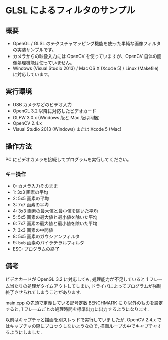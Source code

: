 ﻿GLSL によるフィルタのサンプル
========================

## 概要

* OpenGL / GLSL のテクスチャマッピング機能を使った単純な画像フィルタの実装サンプルです。
* カメラからの映像入力には OpenCV を使っていますが、OpenCV 自体の画像処理機能は使っていません。
* Windows (Visual Studio 2013) / Mac OS X (Xcode 5) / Linux (Makefile) に対応しています。

## 実行環境

* USB カメラなどのビデオ入力
* OpenGL 3.2 以降に対応したビデオカード
* GLFW 3.0.x (Windows 版と Mac 版は同梱)
* OpenCV 2.4.x
* Visual Studio 2013 (Windows) または Xcode 5 (Mac)

## 操作方法

 PC にビデオカメラを接続してプログラムを実行してください。

### キー操作

* 0: カメラ入力そのまま
* 1: 3x3 画素の平均
* 2: 5x5 画素の平均
* 3: 7x7 画素の平均
* 4: 3x3 画素の最大値と最小値を除いた平均
* 5: 5x5 画素の最大値と最小値を除いた平均
* 6: 7x7 画素の最大値と最小値を除いた平均
* 7: 3x3 画素の中間値
* 8: 5x5 画素のガウシアンフィルタ
* 9: 5x5 画素のバイラテラルフィルタ
* ESC: プログラムの終了

## 備考

ビデオカードが OpenGL 3.2 に対応しても,
処理能力が不足していると 1 フレーム当たりの処理がタイムアウトしてしまい,
ドライバによってプログラムが強制終了させられてしまうことがあります.

main.cpp の先頭で定義している記号定数 BENCHMARK に 0 以外のものを設定すると,
1 フレームごとの処理時間を標準出力に出力するようになります.

以前はキャプチャと描画を別スレッドで実行していましたが,
OpenCV 2.4.x ではキャプチャの際にブロックしないようなので,
描画ループの中でキャプチャするようにしました.

